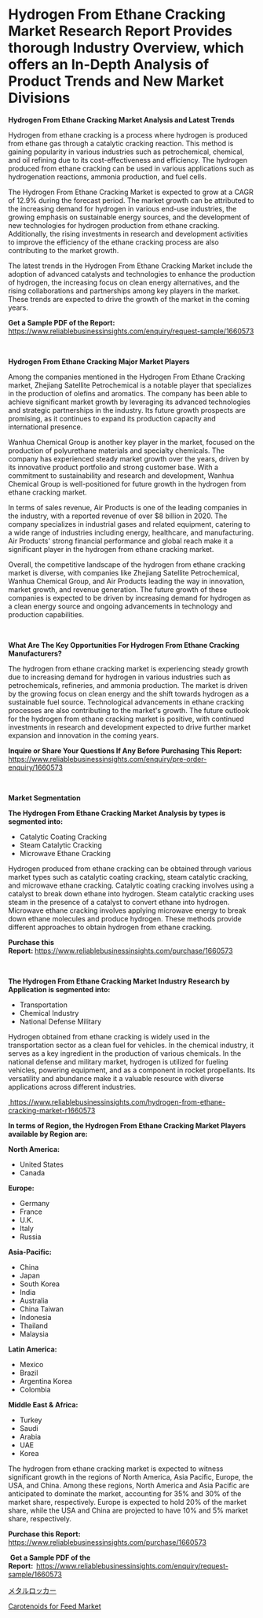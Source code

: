 <p><h1>Hydrogen From Ethane Cracking Market Research Report Provides thorough Industry Overview, which offers an In-Depth Analysis of Product Trends and New Market Divisions</h1></p><p><strong>Hydrogen From Ethane Cracking Market Analysis and Latest Trends</strong></p>
<p><p>Hydrogen from ethane cracking is a process where hydrogen is produced from ethane gas through a catalytic cracking reaction. This method is gaining popularity in various industries such as petrochemical, chemical, and oil refining due to its cost-effectiveness and efficiency. The hydrogen produced from ethane cracking can be used in various applications such as hydrogenation reactions, ammonia production, and fuel cells.</p><p>The Hydrogen From Ethane Cracking Market is expected to grow at a CAGR of 12.9% during the forecast period. The market growth can be attributed to the increasing demand for hydrogen in various end-use industries, the growing emphasis on sustainable energy sources, and the development of new technologies for hydrogen production from ethane cracking. Additionally, the rising investments in research and development activities to improve the efficiency of the ethane cracking process are also contributing to the market growth.</p><p>The latest trends in the Hydrogen From Ethane Cracking Market include the adoption of advanced catalysts and technologies to enhance the production of hydrogen, the increasing focus on clean energy alternatives, and the rising collaborations and partnerships among key players in the market. These trends are expected to drive the growth of the market in the coming years.</p></p>
<p><strong>Get a Sample PDF of the Report:&nbsp;</strong> <a href="https://www.reliablebusinessinsights.com/enquiry/request-sample/1660573">https://www.reliablebusinessinsights.com/enquiry/request-sample/1660573</a></p>
<p>&nbsp;</p>
<p><strong>Hydrogen From Ethane Cracking Major Market Players</strong></p>
<p><p>Among the companies mentioned in the Hydrogen From Ethane Cracking market, Zhejiang Satellite Petrochemical is a notable player that specializes in the production of olefins and aromatics. The company has been able to achieve significant market growth by leveraging its advanced technologies and strategic partnerships in the industry. Its future growth prospects are promising, as it continues to expand its production capacity and international presence.</p><p>Wanhua Chemical Group is another key player in the market, focused on the production of polyurethane materials and specialty chemicals. The company has experienced steady market growth over the years, driven by its innovative product portfolio and strong customer base. With a commitment to sustainability and research and development, Wanhua Chemical Group is well-positioned for future growth in the hydrogen from ethane cracking market.</p><p>In terms of sales revenue, Air Products is one of the leading companies in the industry, with a reported revenue of over $8 billion in 2020. The company specializes in industrial gases and related equipment, catering to a wide range of industries including energy, healthcare, and manufacturing. Air Products' strong financial performance and global reach make it a significant player in the hydrogen from ethane cracking market.</p><p>Overall, the competitive landscape of the hydrogen from ethane cracking market is diverse, with companies like Zhejiang Satellite Petrochemical, Wanhua Chemical Group, and Air Products leading the way in innovation, market growth, and revenue generation. The future growth of these companies is expected to be driven by increasing demand for hydrogen as a clean energy source and ongoing advancements in technology and production capabilities.</p></p>
<p>&nbsp;</p>
<p><strong>What Are The Key Opportunities For Hydrogen From Ethane Cracking Manufacturers?</strong></p>
<p><p>The hydrogen from ethane cracking market is experiencing steady growth due to increasing demand for hydrogen in various industries such as petrochemicals, refineries, and ammonia production. The market is driven by the growing focus on clean energy and the shift towards hydrogen as a sustainable fuel source. Technological advancements in ethane cracking processes are also contributing to the market's growth. The future outlook for the hydrogen from ethane cracking market is positive, with continued investments in research and development expected to drive further market expansion and innovation in the coming years.</p></p>
<p><strong>Inquire or Share Your Questions If Any Before Purchasing This Report:</strong> <a href="https://www.reliablebusinessinsights.com/enquiry/pre-order-enquiry/1660573">https://www.reliablebusinessinsights.com/enquiry/pre-order-enquiry/1660573</a></p>
<p>&nbsp;</p>
<p><strong>Market Segmentation</strong></p>
<p><strong>The Hydrogen From Ethane Cracking Market Analysis by types is segmented into:</strong></p>
<p><ul><li>Catalytic Coating Cracking</li><li>Steam Catalytic Cracking</li><li>Microwave Ethane Cracking</li></ul></p>
<p><p>Hydrogen produced from ethane cracking can be obtained through various market types such as catalytic coating cracking, steam catalytic cracking, and microwave ethane cracking. Catalytic coating cracking involves using a catalyst to break down ethane into hydrogen. Steam catalytic cracking uses steam in the presence of a catalyst to convert ethane into hydrogen. Microwave ethane cracking involves applying microwave energy to break down ethane molecules and produce hydrogen. These methods provide different approaches to obtain hydrogen from ethane cracking.</p></p>
<p><strong>Purchase this Report:&nbsp;</strong><a href="https://www.reliablebusinessinsights.com/purchase/1660573">https://www.reliablebusinessinsights.com/purchase/1660573</a></p>
<p>&nbsp;</p>
<p><strong>The Hydrogen From Ethane Cracking Market Industry Research by Application is segmented into:</strong></p>
<p><ul><li>Transportation</li><li>Chemical Industry</li><li>National Defense Military</li></ul></p>
<p><p>Hydrogen obtained from ethane cracking is widely used in the transportation sector as a clean fuel for vehicles. In the chemical industry, it serves as a key ingredient in the production of various chemicals. In the national defense and military market, hydrogen is utilized for fueling vehicles, powering equipment, and as a component in rocket propellants. Its versatility and abundance make it a valuable resource with diverse applications across different industries.</p></p>
<p><a href="https://www.reliablebusinessinsights.com/hydrogen-from-ethane-cracking-market-r1660573">&nbsp;https://www.reliablebusinessinsights.com/hydrogen-from-ethane-cracking-market-r1660573</a></p>
<p><strong>In terms of Region, the Hydrogen From Ethane Cracking Market Players available by Region are:</strong></p>
<p>
    <p> <strong> North America: </strong>
        <ul>
            <li>United States</li>
            <li>Canada</li>
        </ul>
        </p> 
    <p> <strong> Europe: </strong>
        <ul>
            <li>Germany</li>
            <li>France</li>
            <li>U.K.</li>
            <li>Italy</li>
            <li>Russia</li>
        </ul>
        </p> 
    <p> <strong> Asia-Pacific: </strong>
        <ul>
            <li>China</li>
            <li>Japan</li>
            <li>South Korea</li>
            <li>India</li>
            <li>Australia</li>
            <li>China Taiwan</li>
            <li>Indonesia</li>
            <li>Thailand</li>
            <li>Malaysia</li>
        </ul>
        </p> 
    <p> <strong> Latin America: </strong>
        <ul>
            <li>Mexico</li>
            <li>Brazil</li>
            <li>Argentina Korea</li>
            <li>Colombia</li>
        </ul>
        </p> 
    <p> <strong> Middle East & Africa: </strong>
        <ul>
            <li>Turkey</li>
            <li>Saudi</li>
            <li>Arabia</li>
            <li>UAE</li>
            <li>Korea</li>
        </ul>
    </p>
    </p>
<p><p>The hydrogen from ethane cracking market is expected to witness significant growth in the regions of North America, Asia Pacific, Europe, the USA, and China. Among these regions, North America and Asia Pacific are anticipated to dominate the market, accounting for 35% and 30% of the market share, respectively. Europe is expected to hold 20% of the market share, while the USA and China are projected to have 10% and 5% market share, respectively.</p></p>
<p><strong>Purchase this Report: </strong><a href="https://www.reliablebusinessinsights.com/purchase/1660573">https://www.reliablebusinessinsights.com/purchase/1660573</a></p>
<p>&nbsp;<strong>Get a Sample PDF of the Report:&nbsp;&nbsp;</strong><a href="https://www.reliablebusinessinsights.com/enquiry/request-sample/1660573">https://www.reliablebusinessinsights.com/enquiry/request-sample/1660573</a></p>
<p><strong></strong></p>
<p><p><a href="https://github.com/oafhukehf4709715/Market-Research-Report-List-3/blob/main/8876712186107.md">メタルロッカー</a></p><p><a href="https://issuu.com/reportprime-2/docs/carotenoids-for-feed-market-size-2030.pptx">Carotenoids for Feed Market</a></p></p>
